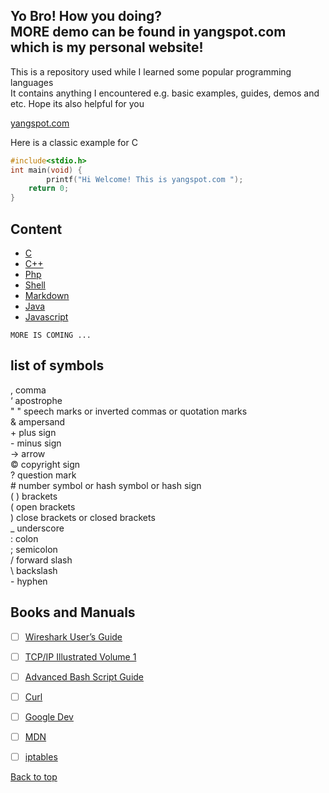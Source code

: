 Yo Bro! How you doing?<br>
MORE demo can be found in yangspot.com which is my personal website!<br>
---
This is a repository used while I learned some popular programming languages<br>
It contains anything I encountered e.g. basic examples, guides, demos and etc. 
Hope its also helpful for you

[yangspot.com](http://www.yangspot.com)<br>

Here is a classic example for C<br> 
```c
#include<stdio.h>
int main(void) {
    	printf("Hi Welcome! This is yangspot.com ");
	return 0;
}
```

Content
---
* [C](https://github.com/yangy30685/drYangSpot/tree/master/cfiles)
* [C++](https://github.com/yangy30685/drYangSpot/tree/master/cppfiles)
* [Php](https://github.com/yangy30685/drYangSpot/tree/master/php)
* [Shell](https://github.com/yangy30685/drYangSpot/tree/master/shellfiles)
* [Markdown](https://guides.github.com/features/mastering-markdown/)
* [Java](https://github.com/yangy30685/drYangSpot/tree/master/javafiles)
* [Javascript](https://github.com/yangy30685/drYangSpot/tree/master/javascript)


`MORE IS COMING ...`

list of symbols
---
\, comma<br>
‘ apostrophe<br>
\" " speech marks or inverted commas or quotation marks<br>
\& ampersand<br>
\+ plus sign<br>
\- minus sign<br>
\-> arrow<br>
© copyright sign<br>
\? question mark<br>
\# number symbol or hash symbol or hash sign<br>
\( ) brackets<br>
\( open brackets<br>
\) close brackets or closed brackets<br>
\_ underscore<br>
\: colon<br>
\; semicolon<br>
\/ forward slash<br>
\\ backslash<br>
\- hyphen<br>

Books and Manuals
---
- [ ] [Wireshark User’s Guide](https://www.wireshark.org/docs/wsug_html_chunked/)
- [ ] [TCP/IP Illustrated Volume 1 ](http://www.cs.newpaltz.edu/~pletcha/NET_PY/the-protocols-tcp-ip-illustrated-volume-1.9780201633467.24290.pdf)
- [ ] [Advanced Bash Script Guide](https://www.tldp.org/LDP/abs/html/)
- [ ] [Curl](https://ec.haxx.se/usingcurl-downloads.html)
- [ ] [Google Dev](https://developers.google.com/web/?hl=zh-cn)
- [ ] [MDN](https://developer.mozilla.org/en-US/docs/Web/Tutorials)
- [ ] [iptables](https://www.frozentux.net/iptables-tutorial/iptables-tutorial.html#NATINTRO)


[Back to top](#readme)
